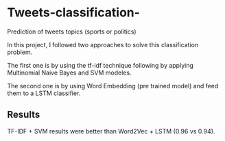 # Tweets-classification-
Prediction of tweets topics (sports or politics)

In this project, I followed two approaches to solve this classification problem. 

The first one is by using the tf-idf technique following by applying Multinomial Naive Bayes and SVM modeles. 

The second one is by using Word Embedding (pre trained model) and feed them to a LSTM classifier.

## Results 
TF-IDF + SVM results were better than Word2Vec + LSTM (0.96 vs 0.94).
